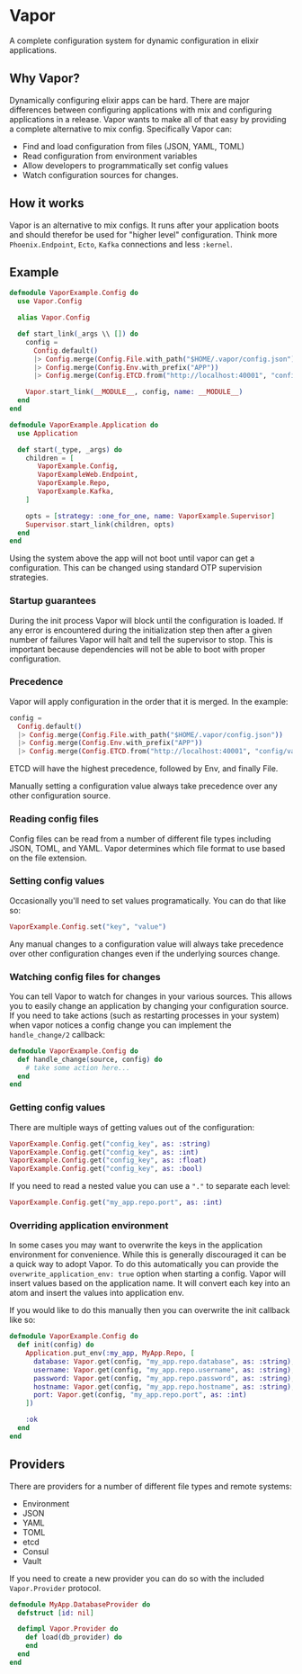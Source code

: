 # Vapor

A complete configuration system for dynamic configuration in elixir
applications.

## Why Vapor?

Dynamically configuring elixir apps can be hard. There are major
differences between configuring applications with mix and configuring
applications in a release. Vapor wants to make all of that easy by
providing a complete alternative to mix config. Specifically Vapor can:

  * Find and load configuration from files (JSON, YAML, TOML)
  * Read configuration from environment variables
  * Allow developers to programmatically set config values
  * Watch configuration sources for changes.

## How it works

Vapor is an alternative to mix configs. It runs after your application
boots and should therefor be used for "higher level" configuration. Think
more `Phoenix.Endpoint`, `Ecto`, `Kafka` connections and less `:kernel`.

## Example

```elixir
defmodule VaporExample.Config do
  use Vapor.Config

  alias Vapor.Config

  def start_link(_args \\ []) do
    config =
      Config.default()
      |> Config.merge(Config.File.with_path("$HOME/.vapor/config.json"))
      |> Config.merge(Config.Env.with_prefix("APP"))
      |> Config.merge(Config.ETCD.from("http://localhost:40001", "config/vapor/config.json"))

    Vapor.start_link(__MODULE__, config, name: __MODULE__)
  end
end

defmodule VaporExample.Application do
  use Application

  def start(_type, _args) do
    children = [
       VaporExample.Config,
       VaporExampleWeb.Endpoint,
       VaporExample.Repo,
       VaporExample.Kafka,
    ]

    opts = [strategy: :one_for_one, name: VaporExample.Supervisor]
    Supervisor.start_link(children, opts)
  end
end
```

Using the system above the app will not boot until vapor can get
a configuration. This can be changed using standard OTP supervision
strategies.

### Startup guarantees

During the init process Vapor will block until the configuration is loaded. If any error is encountered during the initialization step then after a given number of failures Vapor will halt and tell the supervisor to stop. This is important because dependencies will not be able to boot with proper configuration.

### Precedence

Vapor will apply configuration in the order that it is merged. In the example:

```elixir
config =
  Config.default()
  |> Config.merge(Config.File.with_path("$HOME/.vapor/config.json"))
  |> Config.merge(Config.Env.with_prefix("APP"))
  |> Config.merge(Config.ETCD.from("http://localhost:40001", "config/vapor/config.json"))
```

ETCD will have the highest precedence, followed by Env, and finally File.

Manually setting a configuration value always take precedence over any other configuration source.

### Reading config files

Config files can be read from a number of different file types including
JSON, TOML, and YAML. Vapor determines which file format to use based on the file extension.

### Setting config values

Occasionally you'll need to set values programatically. You can do that
like so:

```elixir
VaporExample.Config.set("key", "value")
```

Any manual changes to a configuration value will always take precedence over other configuration changes even if the underlying sources change.

### Watching config files for changes

You can tell Vapor to watch for changes in your various sources. This
allows you to easily change an application by changing your configuration
source. If you need to take actions (such as restarting processes in your
system) when vapor notices a config change you can implement the
`handle_change/2` callback:

```elixir
defmodule VaporExample.Config do
  def handle_change(source, config) do
    # take some action here...
  end
end
```

### Getting config values

There are multiple ways of getting values out of the configuration:

```elixir
VaporExample.Config.get("config_key", as: :string)
VaporExample.Config.get("config_key", as: :int)
VaporExample.Config.get("config_key", as: :float)
VaporExample.Config.get("config_key", as: :bool)
```

If you need to read a nested value you can use a `"."` to separate each
level:

```elixir
VaporExample.Config.get("my_app.repo.port", as: :int)
```

### Overriding application environment

In some cases you may want to overwrite the keys in the application
environment for convenience. While this is generally discouraged it can be
a quick way to adopt Vapor. To do this automatically you can provide the
`overwrite_application_env: true` option when starting a config. Vapor
will insert values based on the application name. It will convert each key
into an atom and insert the values into application env.

If you would like to do this manually then you can overwrite the init
callback like so:

```elixir
defmodule VaporExample.Config do
  def init(config) do
    Application.put_env(:my_app, MyApp.Repo, [
      database: Vapor.get(config, "my_app.repo.database", as: :string),
      username: Vapor.get(config, "my_app.repo.username", as: :string),
      password: Vapor.get(config, "my_app.repo.password", as: :string),
      hostname: Vapor.get(config, "my_app.repo.hostname", as: :string),
      port: Vapor.get(config, "my_app.repo.port", as: :int)
    ])

    :ok
  end
end
```

## Providers

There are providers for a number of different file types and remote
systems:

 - Environment
 - JSON
 - YAML
 - TOML
 - etcd
 - Consul
 - Vault

If you need to create a new provider you can do so with the included
`Vapor.Provider` protocol.

```elixir
defmodule MyApp.DatabaseProvider do
  defstruct [id: nil]

  defimpl Vapor.Provider do
    def load(db_provider) do
    end
  end
end
```

